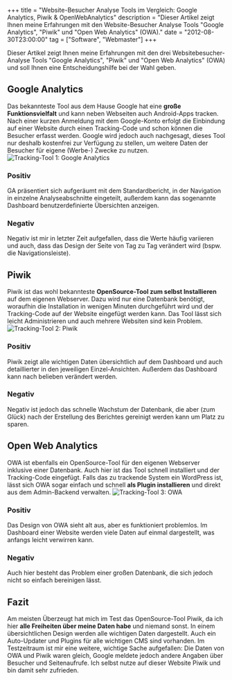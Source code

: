 +++
title       = "Website-Besucher Analyse Tools im Vergleich: Google Analytics, Piwik & OpenWebAnalytics"
description = "Dieser Artikel zeigt Ihnen meine Erfahrungen mit den Website-Besucher Analyse Tools \"Google Analytics\", \"Piwik\" und \"Open Web Analytics\" (OWA)."
date        = "2012-08-30T23:00:00"
tag         = ["Software", "Webmaster"]
+++

Dieser Artikel zeigt Ihnen meine Erfahrungen mit den drei Websitebesucher-Analyse Tools "Google Analytics", "Piwik" und "Open Web Analytics" (OWA) und soll Ihnen eine Entscheidungshilfe bei der Wahl geben.

<!--more-->

## Google Analytics
Das bekannteste Tool aus dem Hause Google hat eine **große Funktionsvielfalt** und kann neben Webseiten auch Android-Apps tracken. Nach einer kurzen Anmeldung mit dem Google-Konto erfolgt die Einbindung auf einer Website durch einen Tracking-Code und schon können die Besucher erfasst werden. Google wird jedoch auch nachgesagt, dieses Tool nur deshalb kostenfrei zur Verfügung zu stellen, um weitere Daten der Besucher für eigene (Werbe-) Zwecke zu nutzen.
![Tracking-Tool 1: Google Analytics](/images/besucher-analyse-ga-piwik-owa/GoogleAnalytics.png)

### Positiv
GA präsentiert sich aufgeräumt mit dem Standardbericht, in der Navigation in einzelne Analyseabschnitte eingeteilt, außerdem kann das sogenannte Dashboard benutzerdefinierte Übersichten anzeigen.

### Negativ
Negativ ist mir in letzter Zeit aufgefallen, dass die Werte häufig variieren und auch, dass das Design der Seite von Tag zu Tag verändert wird (bspw. die Navigationsleiste).

## Piwik
Piwik ist das wohl bekannteste **OpenSource-Tool zum selbst Installieren** auf dem eigenen Webserver. Dazu wird nur eine Datenbank benötigt, woraufhin die Installation in wenigen Minuten durchgeführt wird und der Tracking-Code auf der Website eingefügt werden kann. Das Tool lässt sich leicht Administrieren und auch mehrere Websiten sind kein Problem.
![Tracking-Tool 2: Piwik](/images/besucher-analyse-ga-piwik-owa/Piwik.png)

### Positiv
Piwik zeigt alle wichtigen Daten übersichtlich auf dem Dashboard und auch detaillierter in den jeweiligen Einzel-Ansichten. Außerdem das Dashboard kann nach belieben verändert werden.

### Negativ
Negativ ist jedoch das schnelle Wachstum der Datenbank, die aber (zum Glück) nach der Erstellung des Berichtes gereinigt werden kann um Platz zu sparen.

## Open Web Analytics
OWA ist ebenfalls ein OpenSource-Tool für den eigenen Webserver inklusive einer Datenbank. Auch hier ist das Tool schnell installiert und der Tracking-Code eingefügt. Falls das zu trackende System ein WordPress ist, lässt sich OWA sogar einfach und schnell **als Plugin installieren** und direkt aus dem Admin-Backend verwalten.
![Tracking-Tool 3: OWA](/images/besucher-analyse-ga-piwik-owa/OWA.png)

### Positiv
Das Design von OWA sieht alt aus, aber es funktioniert problemlos. Im Dashboard einer Website werden viele Daten auf einmal dargestellt, was anfangs leicht verwirren kann.

### Negativ
Auch hier besteht das Problem einer großen Datenbank, die sich jedoch nicht so einfach bereinigen lässt.

## Fazit
Am meisten Überzeugt hat mich im Test das OpenSource-Tool Piwik, da ich hier **alle Freiheiten über meine Daten habe** und niemand sonst. In einem übersichtlichen Design werden alle wichtigen Daten dargestellt. Auch ein Auto-Updater und Plugins für alle wichtigen CMS sind vorhanden. Im Testzeitraum ist mir eine weitere, wichtige Sache aufgefallen: Die Daten von OWA und Piwik waren gleich, Google meldete jedoch andere Angaben über Besucher und Seitenaufrufe. Ich selbst nutze auf dieser Website Piwik und bin damit sehr zufrieden.